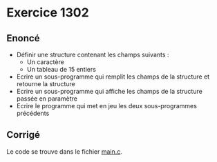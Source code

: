 # Exercice 1302

## Enoncé

- Définir une structure contenant les champs suivants :
    - Un caractère
    - Un tableau de 15 entiers
- Ecrire un sous-programme qui remplit les champs de la structure et retourne la structure
- Ecrire un sous-programme qui affiche les champs de la structure passée en paramètre
- Ecrire le programme qui met en jeu les deux sous-programmes précédents

## Corrigé

Le code se trouve dans le fichier [main.c](../code/main.c).